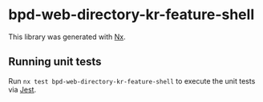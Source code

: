 # bpd-web-directory-kr-feature-shell

This library was generated with [Nx](https://nx.dev).

## Running unit tests

Run `nx test bpd-web-directory-kr-feature-shell` to execute the unit tests via [Jest](https://jestjs.io).

